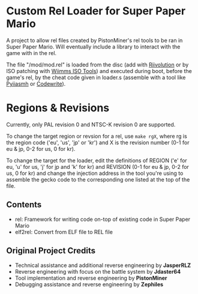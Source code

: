 # Custom Rel Loader for Super Paper Mario

A project to allow rel files created by PistonMiner's rel tools to be ran in Super Paper Mario. Will eventually include a library to interact with the game with in the rel.

The file "/mod/mod.rel" is loaded from the disc (add with [Riivolution](http://rvlution.net/wiki/Riivolution/) or by ISO patching with [Wiimms ISO Tools](https://wit.wiimm.de/)) and executed during boot, before the game's rel, by the cheat code given in loader.s (assemble with a tool like [Pyiiasmh](https://github.com/JoshuaMKW/pyiiasmh) or [Codewrite](https://github.com/TheGag96/CodeWrite)).

# Regions & Revisions

Currently, only PAL revision 0 and NTSC-K revision 0 are supported.

To change the target region or revsion for a rel, use `make rgX`, where rg is the region code ('eu', 'us', 'jp' or 'kr') and X is the revision number (0-1 for eu & jp, 0-2 for us, 0 for kr).

To change the target for the loader, edit the definitions of REGION ('e' for eu, 'u' for us, 'j' for jp and 'k' for kr) and REVISION (0-1 for eu & jp, 0-2 for us, 0 for kr) and change the injection address in the tool you're using to assemble the gecko code to the corresponding one listed at the top of the file.

## Contents
  * rel: Framework for writing code on-top of existing code in Super Paper Mario
  * elf2rel: Convert from ELF file to REL file

## Original Project Credits
 * Technical assistance and additional reverse engineering by **JasperRLZ**
 * Reverse engineering with focus on the battle system by **Jdaster64**
 * Tool implementation and reverse engineering by **PistonMiner**
 * Debugging assistance and reverse engineering by **Zephiles**
